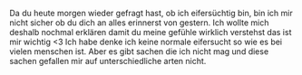 Da du heute morgen wieder gefragt hast, ob ich eifersüchtig bin, bin ich mir nicht sicher ob du dich an alles erinnerst von gestern. Ich wollte mich deshalb nochmal erklären damit du meine gefühle wirklich verstehst das ist mir wichtig <3 Ich habe denke ich keine normale eifersucht so wie es bei vielen menschen ist. Aber es gibt sachen die ich nicht mag und diese sachen gefallen mir auf unterschiedliche arten nicht.